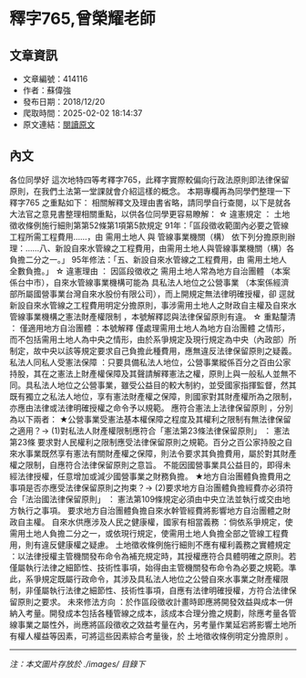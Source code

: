 # 釋字765,曾榮耀老師

## 文章資訊
- 文章編號：414116
- 作者：蘇偉強
- 發布日期：2018/12/20
- 爬取時間：2025-02-02 18:14:37
- 原文連結：[閱讀原文](https://real-estate.get.com.tw/Columns/detail.aspx?no=414116)

## 內文
各位同學好
這次地特四等考釋字765，此釋字實際較偏向行政法原則即法律保留原則，在我們土法第一堂課就會介紹這樣的概念。
本期專欄再為同學們整理一下
釋字765
之重點如下：
相關解釋文及理由書省略，請同學自行查閱，以下是就各大法官之意見書整理相關重點，以供各位同學更容易瞭解：
☆
違憲規定
：
土地徵收條例施行細則第第52條第1項第5款規定
91年：「區段徵收範圍內必要之管線工程所需工程費用……，由
需用土地人
與
管線事業機關（構）
依下列分擔原則辦理：……八、新設自來水管線之工程費用，由需用土地人與管線事業機關（構）各負擔二分之一。」
95年修法：「五、新設自來水管線之工程費用，由
需用土地人
全數負擔。」
☆
違憲理由
：
因區段徵收之
需用土地人常為地方自治團體
（本案係台中市），自來水管線事業機構可能為
具私法人地位之公營事業
（本案係經濟部所屬國營事業台灣自來水股份有限公司），而上開規定無法律明確授權，卻
逕就新設自來水管線之工程費用明定分擔原則，事涉需用土地人之財政自主權及自來水管線事業機構之憲法財產權限制
，本號解釋認與法律保留原則有違。
☆
重點釐清
：
僅適用地方自治團體
：本號解釋
僅處理需用土地人為地方自治團體
之情形，而不包括需用土地人為中央之情形，由於系爭規定及現行規定為中央（內政部）所制定，故中央以該等規定要求自己負擔此種費用，應無違反法律保留原則之疑義。
私法人同私人受憲法保障
：只要具備私法人地位，公營事業縱係百分之百由公家持股，其在之憲法上財產權保障及其聲請解釋憲法之權，原則上與一般私人並無不同。具私法人地位之公營事業，雖受公益目的較大制約，並受國家指揮監督，然其既有獨立之私法人地位，享有憲法財產權之保障，則國家對其財產權所為之限制，亦應由法律或法律明確授權之命令予以規範。
應符合憲法上法律保留原則
，分別為以下兩者：
★公營事業受憲法基本權保障之程度及其權利之限制有無法律保留之適用？→
(1)對私法人財產權限制應符合「憲法第23條法律保留原則」
：
憲法第23條
要求對人民權利之限制應受法律保留原則之規範。百分之百公家持股之自來水事業既然享有憲法有關財產權之保障，則法令要求其負擔費用，屬於對其財產權之限制，自應符合法律保留原則之意旨。
不能因國營事業具公益目的，即得未經法律授權，任意增加或減少國營事業之財務負擔。
★地方自治團體負擔費用之事項是否亦應受法律保留原則之拘束？→
(2)要求地方自治團體負擔經費亦必須符合「法治國法律保留原則」
：
憲法第109條規定必須由中央立法並執行或交由地方執行之事項。
要求地方自治團體負擔自來水幹管經費將影響地方自治團體之財政自主權。
自來水供應涉及人民之健康權，國家有相當義務
：倘依系爭規定，使需用土地人負擔二分之一，或依現行規定，使需用土地人負擔全部之管線工程費用，則有違反健康權之疑慮。
土地徵收條例施行細則不應有權利義務之實體規定
：以法律授權主管機關發布命令為補充規定時，其授權應符合具體明確之原則。若僅屬執行法律之細節性、技術性事項，始得由主管機關發布命令為必要之規範。準此，系爭規定既屬行政命令，其涉及具私法人地位之公營自來水事業之財產權限制，非僅屬執行法律之細節性、技術性事項，自應有法律明確授權，方符合法律保留原則之要求。
未來修法方向
：於作區段徵收計畫時即應將開發效益與成本一併納入考量。開發成本包括各種管線之成本，該成本合理分擔之規劃，除應考量各管線事業之屬性外，尚應將區段徵收之效益考量在內，另考量作業延宕將影響土地所有權人權益等因素，可將這些因素綜合考量後，於
土地徵收條例明定分擔原則
。

---
*注：本文圖片存放於 ./images/ 目錄下*
